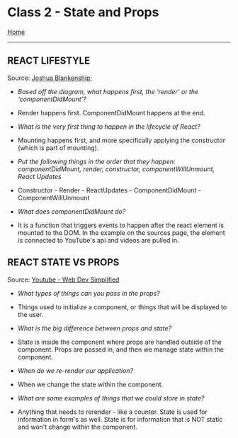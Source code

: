 # Class 2 - State and Props

[Home](https://justinhamerly.github.io/reading-notes/)

---

## **REACT LIFESTYLE**

Source: [Joshua Blankenship](https://medium.com/@joshuablankenshipnola/react-component-lifecycle-events-cb77e670a093);

- *Based off the diagram, what happens first, the ‘render’ or the ‘componentDidMount’?*
- Render happens first.  ComponentDidMount happens at the end.

- *What is the very first thing to happen in the lifecycle of React?*
- Mounting happens first, and more specifically applying the constructor (which is part of mounting).

- *Put the following things in the order that they happen: componentDidMount, render, constructor, componentWillUnmount, React Updates*
- Constructor - Render - ReactUpdates - ComponentDidMount - ComponentWillUnmount

- *What does componentDidMount do?*
- It is a function that triggers events to happen after the react element is mounted to the DOM.  In the example on the sources page, the element is connected to YouTube's api and videos are pulled in.

## **REACT STATE VS PROPS**

Source: [Youtube - Web Dev Simplified](https://www.youtube.com/watch?v=IYvD9oBCuJI)

- *What types of things can you pass in the props?*
- Things used to initialize a component, or things that will be displayed to the user.

- *What is the big difference between props and state?*
- State is inside the component where props are handled outside of the component.  Props are passed in, and then we manage state within the component.

- *When do we re-render our application?*
- When we change the state within the component.

- *What are some examples of things that we could store in state?*
- Anything that needs to rerender - like a counter. State is used for information in form's as well.  State is for information that is NOT static and won't change within the component.